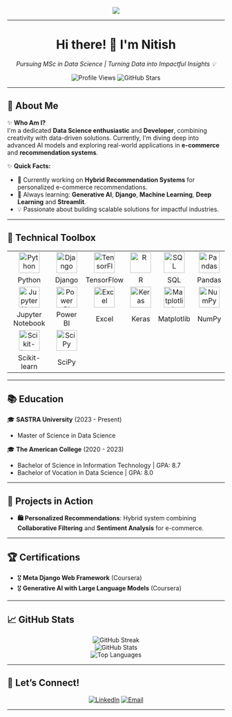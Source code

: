 <p align="center">  
  <img src="https://readme-typing-svg.herokuapp.com?font=Fira+Code&duration=3000&color=00FFFF&center=true&vCenter=true&width=435&lines=Welcome+to+My+GitHub+Profile!;I'm+a+Passionate+Data+Science+Enthusiastic;Developer;Always+Learning+%26+Exploring!" />  
</p>  

---

<h1 align="center">Hi there! 👋 I'm Nitish</h1>  
<p align="center">  
  <em>Pursuing MSc in Data Science | Turning Data into Impactful Insights 💡</em>  
</p>  

<p align="center">
  <!-- Profile Views -->
  <img src="https://komarev.com/ghpvc/?username=nitish272003&color=blue&style=flat-square" alt="Profile Views" />

  <!-- Total Stars -->
  <img src="https://img.shields.io/github/stars/nitish272003?style=flat-square&color=yellow" alt="GitHub Stars" />
</p>

---

## 🌟 **About Me**  

✨ **Who Am I?**  
I'm a dedicated **Data Science enthusiastic** and **Developer**, combining creativity with data-driven solutions. Currently, I'm diving deep into advanced AI models and exploring real-world applications in **e-commerce** and **recommendation systems**.

✨ **Quick Facts:**  
- 🔭 Currently working on **Hybrid Recommendation Systems** for personalized e-commerce recommendations.  
- 🌱 Always learning: **Generative AI**, **Django**, **Machine Learning**, **Deep Learning** and **Streamlit**.  
- 💡 Passionate about building scalable solutions for impactful industries.  

---

## 🔧 **Technical Toolbox**  

<table align="center"> <tr> <td align="center"><img src="https://cdn.jsdelivr.net/gh/devicons/devicon/icons/python/python-original.svg" width="48px" alt="Python" /></td> <td align="center"><img src="https://upload.wikimedia.org/wikipedia/commons/7/75/Django_logo.svg" width="48px" alt="Django" /></td> <td align="center"><img src="https://cdn.jsdelivr.net/gh/devicons/devicon/icons/tensorflow/tensorflow-original.svg" width="48px" alt="TensorFlow" /></td> <td align="center"><img src="https://cdn.jsdelivr.net/gh/devicons/devicon/icons/rstudio/rstudio-original.svg" width="48px" alt="R" /></td> <td align="center"><img src="https://cdn.jsdelivr.net/gh/devicons/devicon/icons/mysql/mysql-original.svg" width="48px" alt="SQL" /></td> <td align="center"><img src="https://cdn.jsdelivr.net/gh/devicons/devicon/icons/pandas/pandas-original.svg" width="48px" alt="Pandas" /></td> </tr> <tr> <td align="center">Python</td> <td align="center">Django</td> <td align="center">TensorFlow</td> <td align="center">R</td> <td align="center">SQL</td> <td align="center">Pandas</td> </tr> <tr> <td align="center"><img src="https://cdn.jsdelivr.net/gh/devicons/devicon/icons/jupyter/jupyter-original.svg" width="48px" alt="Jupyter Notebook" /></td> <td align="center"><img src="https://upload.wikimedia.org/wikipedia/commons/c/cf/New_Power_BI_Logo.svg" width="48px" alt="Power BI" /></td> <td align="center"><img src="https://upload.wikimedia.org/wikipedia/commons/3/34/Microsoft_Office_Excel_%282019%E2%80%93present%29.svg" width="48px" alt="Excel" /></td> <td align="center"><img src="https://cdn.jsdelivr.net/gh/devicons/devicon/icons/keras/keras-original.svg" width="48px" alt="Keras" /></td> <td align="center"><img src="https://cdn.jsdelivr.net/gh/devicons/devicon/icons/matplotlib/matplotlib-original.svg" width="48px" alt="Matplotlib" /></td> <td align="center"><img src="https://cdn.jsdelivr.net/gh/devicons/devicon/icons/numpy/numpy-original.svg" width="48px" alt="NumPy" /></td> </tr> <tr> <td align="center">Jupyter Notebook</td> <td align="center">Power BI</td> <td align="center">Excel</td> <td align="center">Keras</td> <td align="center">Matplotlib</td> <td align="center">NumPy</td> </tr> <tr> <td align="center"><img src="https://upload.wikimedia.org/wikipedia/commons/0/05/Scikit_learn_logo_small.svg" width="48px" alt="Scikit-learn" /></td> <td align="center"><img src="https://upload.wikimedia.org/wikipedia/commons/b/b2/SCIPY_2.svg" width="48px" alt="SciPy" /></td> </tr> <tr> <td align="center">Scikit-learn</td> <td align="center">SciPy</td> </tr> </table>

---

## 📚 **Education**  

🎓 **SASTRA University** (2023 - Present)  
- Master of Science in Data Science  

🎓 **The American College** (2020 - 2023)  
- Bachelor of Science in Information Technology | GPA: 8.7  
- Bachelor of Vocation in Data Science | GPA: 8.0  

---

## 🚀 **Projects in Action**  

- **🛍️ Personalized Recommendations**: Hybrid system combining **Collaborative Filtering** and **Sentiment Analysis** for e-commerce.  

---

## 🏆 **Certifications**  

- 🎖️ **Meta Django Web Framework** (Coursera)  
- 🎖️ **Generative AI with Large Language Models** (Coursera)  

---


## 📈 GitHub Stats
<p align="center"> <img src="https://github-readme-streak-stats.herokuapp.com/?user=nitish272003&theme=radical&hide_border=true" alt="GitHub Streak" /> <br /> <img src="https://github-readme-stats.vercel.app/api?username=nitish272003&show_icons=true&theme=radical&hide_border=true" alt="GitHub Stats" /> <br /> <img src="https://github-readme-stats.vercel.app/api/top-langs/?username=nitish272003&layout=compact&theme=radical&hide_border=true" alt="Top Languages" /> </p>

---

## 💬 **Let’s Connect!**  

<p align="center">  
  <a href="https://www.linkedin.com/in/nitish-k-s"><img src="https://img.shields.io/badge/LinkedIn-blue?style=for-the-badge&logo=linkedin" alt="LinkedIn"></a>  
  <a href="mailto:nitish.kssaravanan@gmail.comm"><img src="https://img.shields.io/badge/Email-red?style=for-the-badge&logo=gmail&logoColor=white" alt="Email"></a>  
</p>  

---
